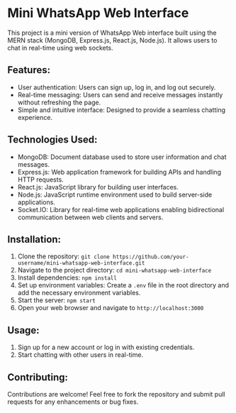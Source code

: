 # Mini WhatsApp Web Interface

This project is a mini version of WhatsApp Web interface built using the MERN stack (MongoDB, Express.js, React.js, Node.js). It allows users to chat in real-time using web sockets.

## Features:

- User authentication: Users can sign up, log in, and log out securely.
- Real-time messaging: Users can send and receive messages instantly without refreshing the page.
- Simple and intuitive interface: Designed to provide a seamless chatting experience.

## Technologies Used:

- MongoDB: Document database used to store user information and chat messages.
- Express.js: Web application framework for building APIs and handling HTTP requests.
- React.js: JavaScript library for building user interfaces.
- Node.js: JavaScript runtime environment used to build server-side applications.
- Socket.IO: Library for real-time web applications enabling bidirectional communication between web clients and servers.

## Installation:

1. Clone the repository: `git clone https://github.com/your-username/mini-whatsapp-web-interface.git`
2. Navigate to the project directory: `cd mini-whatsapp-web-interface`
3. Install dependencies: `npm install`
4. Set up environment variables: Create a `.env` file in the root directory and add the necessary environment variables.
5. Start the server: `npm start`
6. Open your web browser and navigate to `http://localhost:3000`

## Usage:

1. Sign up for a new account or log in with existing credentials.
2. Start chatting with other users in real-time.

## Contributing:

Contributions are welcome! Feel free to fork the repository and submit pull requests for any enhancements or bug fixes.
